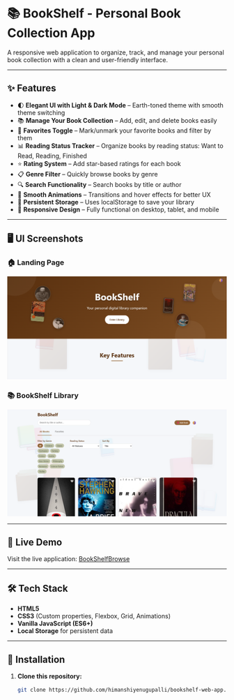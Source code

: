 # 📚 BookShelf - Personal Book Collection App

A responsive web application to organize, track, and manage your personal book collection with a clean and user-friendly interface.

---

## ✨ Features

- 🌓 **Elegant UI with Light & Dark Mode** – Earth-toned theme with smooth theme switching  
- 📚 **Manage Your Book Collection** – Add, edit, and delete books easily  
- 🔖 **Favorites Toggle** – Mark/unmark your favorite books and filter by them  
- 📊 **Reading Status Tracker** – Organize books by reading status: Want to Read, Reading, Finished  
- ⭐ **Rating System** – Add star-based ratings for each book  
- 📋 **Genre Filter** – Quickly browse books by genre  
- 🔍 **Search Functionality** – Search books by title or author  
- 🎨 **Smooth Animations** – Transitions and hover effects for better UX  
- 💾 **Persistent Storage** – Uses localStorage to save your library  
- 📱 **Responsive Design** – Fully functional on desktop, tablet, and mobile  

---

## 🖥️ UI Screenshots

### 🏠 Landing Page  
![Landing Page](./landingpage.png)


### 📚 BookShelf Library  
![BookShelf](./Bookshelf.png)

---

## 🔗 Live Demo

Visit the live application: [BookShelfBrowse](https://bookshelfbrowse.netlify.app/)

---

## 🛠 Tech Stack

- **HTML5**  
- **CSS3** (Custom properties, Flexbox, Grid, Animations)  
- **Vanilla JavaScript (ES6+)**  
- **Local Storage** for persistent data  

---

## 🚀 Installation

1. **Clone this repository:**

   ```bash
   git clone https://github.com/himanshiyenugupalli/bookshelf-web-app.git
